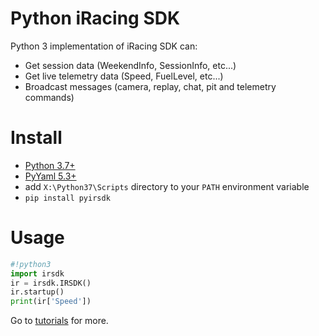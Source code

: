 # Python iRacing SDK

Python 3 implementation of iRacing SDK can:

- Get session data (WeekendInfo, SessionInfo, etc...)
- Get live telemetry data (Speed, FuelLevel, etc...)
- Broadcast messages (camera, replay, chat, pit and telemetry commands)

# Install

- [Python 3.7+](https://www.python.org/downloads/)
- [PyYaml 5.3+](http://www.lfd.uci.edu/~gohlke/pythonlibs/#pyyaml)
- add `X:\Python37\Scripts` directory to your `PATH` environment variable
- `pip install pyirsdk`

# Usage

```python
#!python3
import irsdk
ir = irsdk.IRSDK()
ir.startup()
print(ir['Speed'])
```

Go to [tutorials](tutorials) for more.
